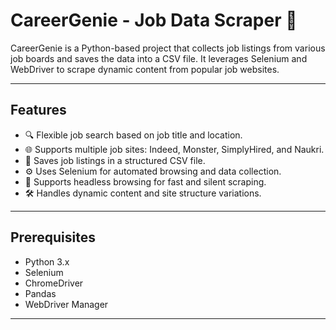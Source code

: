 # CareerGenie - Job Data Scraper 🚀

CareerGenie is a Python-based project that collects job listings from various job boards and saves the data into a CSV file. 
It leverages Selenium and WebDriver to scrape dynamic content from popular job websites.

---

## Features
- 🔍 Flexible job search based on job title and location.
- 🌐 Supports multiple job sites: Indeed, Monster, SimplyHired, and Naukri.
- 📂 Saves job listings in a structured CSV file.
- ⚙️ Uses Selenium for automated browsing and data collection.
- 🚀 Supports headless browsing for fast and silent scraping.
- 🛠️ Handles dynamic content and site structure variations.

---

## Prerequisites
- Python 3.x
- Selenium
- ChromeDriver
- Pandas
- WebDriver Manager

---
